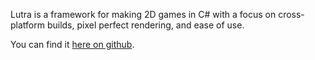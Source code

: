[_metadata_:template]: - "project"
[_metadata_:title]: - "Lutra"
[_metadata_:summary]: - "Cross-platform .NET6 2D game framework"
[_metadata_:tags]: - "code,gamedev,C#"
[_metadata_:image]: - "lutra.png"
[_metadata_:date]: - "2022-01-27"

Lutra is a framework for making 2D games in C# with a focus on cross-platform builds, pixel perfect rendering, and ease of use.

You can find it [here on github](https://github.com/emmyleaf/Lutra).
